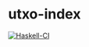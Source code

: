 # utxo-index

[![Haskell-CI](https://github.com/raduom/utxo-index/actions/workflows/haskell-ci.yml/badge.svg)](https://github.com/raduom/utxo-index/actions/workflows/haskell-ci.yml)
